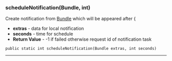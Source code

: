 ### scheduleNotification(Bundle, int) <a name="scheduleNotification(Bundle,int)"></a>
Create notification from [Bundle](Bundle) which will be appeared after {
   
* **extras** - data for local notification
* **seconds** - time for schedule
* **Return Value** - -1 if failed otherwise request id of notification task
```
public static int scheduleNotification(Bundle extras, int seconds)
```
---
